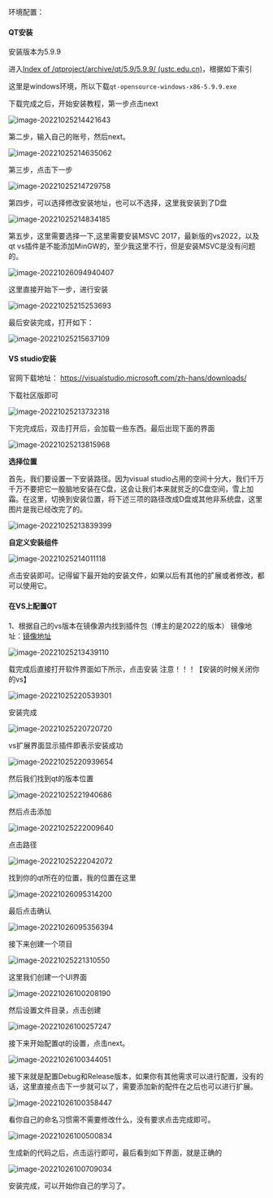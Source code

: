 环境配置：

#### QT安装

安装版本为5.9.9

进入[Index of /qtproject/archive/qt/5.9/5.9.9/ (ustc.edu.cn)](http://mirrors.ustc.edu.cn/qtproject/archive/qt/5.9/5.9.9/)，根据如下索引

这里是windows环境，所以下载`qt-opensource-windows-x86-5.9.9.exe`

下载完成之后，开始安装教程，第一步点击next

![image-20221025214421643](img/image-20221025214421643.png)

第二步，输入自己的账号，然后next。

![image-20221025214635062](img/image-20221025214635062.png)

第三步，点击下一步

![image-20221025214729758](img/image-20221025214729758.png)

第四步，可以选择修改安装地址，也可以不选择，这里我安装到了D盘

![image-20221025214834185](img/image-20221025214834185.png)

第五步，这里需要选择一下,这里需要安装MSVC 2017，最新版的vs2022，以及qt vs插件是不能添加MinGW的，至少我这里不行，但是安装MSVC是没有问题的。

![image-20221026094940407](img/image-20221026094940407.png)

这里直接开始下一步，进行安装

![image-20221025215253693](img/image-20221025215253693.png)

最后安装完成，打开如下：

![image-20221025215637109](img/image-20221025215637109.png)



#### VS studio安装

官网下载地址：
https://visualstudio.microsoft.com/zh-hans/downloads/

下载社区版即可

![image-20221025213732318](img/image-20221025213732318.png)

下完完成后，双击打开后，会加载一些东西。最后出现下面的界面

![image-20221025213815968](img/image-20221025213815968.png)

**选择位置**

首先，我们要设置一下安装路径。因为visual studio占用的空间十分大，我们千万千万不要把它一股脑地安装在C盘，这会让我们本来就贫乏的C盘空间，雪上加霜。在这里，切换到安装位置，将下述三项的路径改成D盘或其他非系统盘，这里图片是我已经改完了的。

![image-20221025213839399](img/image-20221025213839399.png)

**自定义安装组件**

![image-20221025214011118](img/image-20221025214011118.png)

点击安装即可。记得留下最开始的安装文件，如果以后有其他的扩展或者修改，都可以使用它。

#### 在VS上配置QT

1、根据自己的vs版本在镜像源内找到插件包（博主的是2022的版本）
镜像地址：[镜像地址](http://mirrors.ustc.edu.cn/qtproject/official_releases/vsaddin/)

![image-20221025213439110](img/image-20221025213439110.png)

载完成后直接打开软件界面如下所示，点击安装
注意！！！【安装的时候关闭你的vs】

![image-20221025220539301](img/image-20221025220539301.png)

安装完成

![image-20221025220720720](img/image-20221025220720720.png)

vs扩展界面显示插件即表示安装成功

![image-20221025220939654](img/image-20221025220939654.png)

然后我们找到qt的版本位置

![image-20221025221940686](img/image-20221025221940686.png)

然后点击添加

![image-20221025222009640](img/image-20221025222009640.png)

点击路径

![image-20221025222042072](img/image-20221025222042072.png)

找到你的qt所在的位置，我的位置在这里

![image-20221026095314200](img/image-20221026095314200.png)

最后点击确认

![image-20221026095356394](img/image-20221026095356394.png)

接下来创建一个项目

![image-20221025221310550](img/image-20221025221310550.png)

这里我们创建一个UI界面

![image-20221026100208190](img/image-20221026100208190.png)

然后设置文件目录，点击创建

![image-20221026100257247](img/image-20221026100257247.png)

接下来开始配置qt的设置，点击next。

![image-20221026100344051](img/image-20221026100344051.png)

接下来就是配置Debug和Release版本，如果你有其他需求可以进行配置，没有的话，这里直接点击下一步就可以了，需要添加新的配件在之后也可以进行扩展。

![image-20221026100358447](img/image-20221026100358447.png)

看你自己的命名习惯需不需要修改什么，没有要求点击完成即可。

![image-20221026100500834](img/image-20221026100500834.png)

生成新的代码之后，点击运行即可，最后看到如下界面，就是正确的

![image-20221026100709034](img/image-20221026100709034.png)

安装完成，可以开始你自己的学习了。



